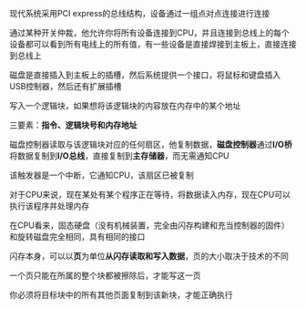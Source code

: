 现代系统采用PCI express的总线结构，设备通过一组点对点连接进行连接

通过某种开关仲裁，他允许你将所有设备连接到CPU，并且连接到总线上的每个设备都可以看到所有电线上的所有值，有一些设备是直接焊接到主板上，直接连接到总线上

磁盘是直接插入到主板上的插槽，然后系统提供一个接口，将鼠标和键盘插入USB控制器，然后还有扩展插槽

写入一个逻辑块，如果想将该逻辑块的内容放在内存中的某个地址

三要素：**指令、逻辑块号和内存地址**

磁盘控制器读取与该逻辑块对应的任何扇区，他复制数据，**磁盘控制器**通过**I/O桥**将数据复制到**I/O总线**，直接复制到**主存储器**，而无需通知CPU

该触发器是一个中断，它通知CPU，该扇区已被复制

对于CPU来说，现在某处有某个程序正在等待，将数据读入内存，现在CPU可以执行该程序并处理内存

在CPU看来，固态硬盘（没有机械装置，完全由闪存构建和充当控制器的固件）和旋转磁盘完全相同，具有相同的接口

闪存本身，可以以**页**为单位**从闪存读取和写入数据**，页的大小取决于技术的不同

一个页只能在所属的整个块都被擦除后，才能写这一页

你必须将目标块中的所有其他页面复制到该新块，才能正确执行